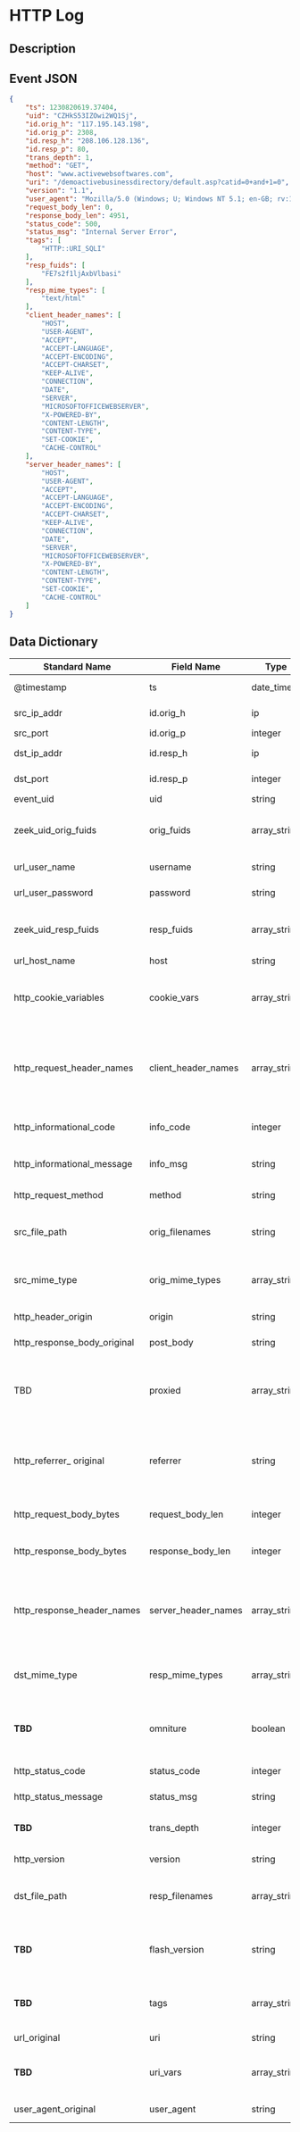 # HTTP Log

## Description

## Event JSON

```json
{
    "ts": 1230820619.37404,
    "uid": "CZHkS53IZOwi2WQ1Sj",
    "id.orig_h": "117.195.143.198",
    "id.orig_p": 2308,
    "id.resp_h": "208.106.128.136",
    "id.resp_p": 80,
    "trans_depth": 1,
    "method": "GET",
    "host": "www.activewebsoftwares.com",
    "uri": "/demoactivebusinessdirectory/default.asp?catid=0+and+1=0",
    "version": "1.1",
    "user_agent": "Mozilla/5.0 (Windows; U; Windows NT 5.1; en-GB; rv:1.9.0.5) Gecko/2008120122 Firefox/3.0.5",
    "request_body_len": 0,
    "response_body_len": 4951,
    "status_code": 500,
    "status_msg": "Internal Server Error",
    "tags": [
        "HTTP::URI_SQLI"
    ],
    "resp_fuids": [
        "FE7s2f1ljAxbVlbasi"
    ],
    "resp_mime_types": [
        "text/html"
    ],
    "client_header_names": [
        "HOST",
        "USER-AGENT",
        "ACCEPT",
        "ACCEPT-LANGUAGE",
        "ACCEPT-ENCODING",
        "ACCEPT-CHARSET",
        "KEEP-ALIVE",
        "CONNECTION",
        "DATE",
        "SERVER",
        "MICROSOFTOFFICEWEBSERVER",
        "X-POWERED-BY",
        "CONTENT-LENGTH",
        "CONTENT-TYPE",
        "SET-COOKIE",
        "CACHE-CONTROL"
    ],
    "server_header_names": [
        "HOST",
        "USER-AGENT",
        "ACCEPT",
        "ACCEPT-LANGUAGE",
        "ACCEPT-ENCODING",
        "ACCEPT-CHARSET",
        "KEEP-ALIVE",
        "CONNECTION",
        "DATE",
        "SERVER",
        "MICROSOFTOFFICEWEBSERVER",
        "X-POWERED-BY",
        "CONTENT-LENGTH",
        "CONTENT-TYPE",
        "SET-COOKIE",
        "CACHE-CONTROL"
    ]
}
```

## Data Dictionary

|	        Standard Name       	|            Field Name             |       	    Type            	|   	    Description          	|	     Sample Value           	|
|	-------------------------------	|	-------------------------------	|	-------------------------------	|	-------------------------------	|	-------------------------------	|
|     @timestamp     |     ts               |     date_time     |        Timestamp of the beginning of the event in epoch format     |     `1230820619`  |
|     src_ip_addr     |     id.orig_h     |     ip     |     The originating/source IP address     |     `117.195.143.198`     |
|     src_port     |     id.orig_p          |     integer     |       The originating/source port        |     `2308`     |
|     dst_ip_addr     |     id.resp_h     |     ip     |     The responding/destination IP address     |     `208.106.128.136`     |
|     dst_port     |     id.resp_p          |     integer     |       The responding/destination port        |     `80`     |
|     event_uid     |     uid     |     string     |     Unique ID for the connection.     |     `CZHkS53IZOwi2WQ1Sj`     |
|     zeek_uid_orig_fuids     |     orig_fuids     |     array_string     |          present if base/protocols/http/entities.bro is loaded An ordered vector of file unique IDs.     |     ``     |
|     url_user_name     |     username     |     string     |     Username if basic-auth is performed for the request     |     `bobsyauncle`     |
|     url_user_password     |     password     |     string     |     Password if basic-auth is performed for the request     |     `bobspassword`     |
|     zeek_uid_resp_fuids     |     resp_fuids     |     array_string     |          present if base/protocols/http/entities.bro is loaded An ordered vector of file unique IDs.     |     `["FE7s2f1ljAxbVlbasi"]`     |
|     url_host_name     |     host     |     string     |     Value of the HOST header     |     `www.activewebsoftwares.com`     |
|     http_cookie_variables     |     cookie_vars     |     array_string     |          present if policy/protocols/http/var-extraction-cookies.bro is loaded Variable names extracted from all cookies." |   `[ "nflx-rgn", "nfvdid", "memclid", "NetflixId" ]`
|     http_request_header_names     |     client_header_names     |     array_string     |          present if policy/protocols/http/header-names.bro is loaded The vector of HTTP header names sent by the client. No header values are included here, just the header names.     |     `["USER-AGENT", "ACCEPT", "ACCEPT-LANGUAGE", "ACCEPT-ENCODING", "ACCEPT-CHARSET", "KEEP-ALIVE", "CONNECTION", "DATE", "SERVER", "MICROSOFTOFFICEWEBSERVER", "X-POWERED-BY", "CONTENT-LENGTH", "CONTENT-TYPE", "SET-COOKIE", "CACHE-CONTROL"]`     |
|     http_informational_code     |     info_code     |     integer     |     Last seen 1xx informational reply code returned by the server.    |   ``   |
|     http_informational_message     |     info_msg     |     string     |     Last seen 1xx informational reply message returned by the server.   |  ``   |
|     http_request_method     |     method     |     string     |     Verb used in the HTTP request (GET, POST, HEAD, etc.).    |   `GET`   |
|     src_file_path     |     orig_filenames     |     string     |          present if base/protocols/http/entities.bro is loaded An ordered vector of filenames from the client.   |   ``  |
|     src_mime_type     |     orig_mime_types     |     array_string     |          present if base/protocols/http/entities.bro is loaded An ordered vector of mime types.    |   `["text/html"]`   |
|     http_header_origin     |     origin     |     string     |     Value of the Origin header from the client     |     ``     |
|     http_response_body_original     |     post_body     |     string     |     Content from the source/client inside the HTTP request body.     |   `{"pkg_utime":"0","conf_utime":"1555582468054"}`    |
|     TBD     |     proxied     |     array_string     |     All of the headers that may indicate if the request was proxied. example: `FORWARDED`;`X-FORWARDED-FOR`;`X-FORWARDED-FROM`;`CLIENT-IP`;`VIA`;`XROXY-CONNECTION`;`PROXY-CONNECTION`    |   ``    |
|     http_referrer_ original     |     referrer     |     string     |     Value of the "referer" header. The comment is deliberately misspelled like the standard declares, but the name used here is “referrer” spelled correctly     |     `http://localcontrol.netflix.com/js/boot.js`     |
|     http_request_body_bytes     |     request_body_len     |     integer     |     Actual uncompressed content size of the data transferred from the client     |     `0`     |
|     http_response_body_bytes     |     response_body_len     |     integer     |     Actual uncompressed content size of the data transferred from the server     |     `4951`     |
|     http_response_header_names     |     server_header_names     |     array_string     |          present if policy/protocols/http/header-names.bro is loaded The vector of HTTP header names sent by the server. No header values are included here, just the header names.   |   ` ["HOST", "USER-AGENT", "ACCEPT", "ACCEPT-LANGUAGE", "ACCEPT-ENCODING", "ACCEPT-CHARSET", "KEEP-ALIVE", "CONNECTION", "DATE", "SERVER", "MICROSOFTOFFICEWEBSERVER", "X-POWERED-BY", "CONTENT-LENGTH", "CONTENT-TYPE", "SET-COOKIE", "CACHE-CONTROL"]`  |
|     dst_mime_type     |     resp_mime_types     |     array_string     |          present if base/protocols/http/entities.bro is loaded An ordered vector of mime types.    |   `["text/plain", "application/pdf" ]`   |
|     **TBD**     |     omniture     |     boolean     |          present if policy/protocols/http/software-browser-plugins.bro is loaded Indicates if the server is an omniture advertising server.   |   ``  |
|     http_status_code     |     status_code     |     integer     |     Status code returned by the server     |     `500`     |
|     http_status_message     |     status_msg     |     string     |     Status message returned by the server     |     `Internal Server Error`     |
|     **TBD**     |     trans_depth     |     integer     |     Represents the pipelined depth into the connection of this request/response transaction     |     `1`     |
|     http_version     |     version     |     string     |     Value of the version portion of the request.   |    `1.2`   |
|     dst_file_path     |     resp_filenames     |     array_string     |          present if base/protocols/http/entities.bro is loaded An ordered vector of filenames from the server.   |   `UserHistorySheetNew.xls`  |
|     **TBD**     |     flash_version     |     string     |          present if policy/protocols/http/software-browser-plugins.bro is loaded The unparsed Flash version, if detected.   |   ``  |
|     **TBD**     |     tags     |     array_string     |     A set of indicators of various attributes discovered and related to a particular request/response pair     |     `["HTTP::URI_SQLI"]`     |
|     url_original     |     uri     |     string     |     URI used in the request     |     `/demoactivebusinessdirectory/default.asp?catid=0+and+1=0`     |
|     **TBD**     |     uri_vars     |     array_string     |          present if policy/protocols/http/var-extraction-uri.bro is loaded Variable names from the URI.   |   ``  |
|     user_agent_original    |     user_agent     |     string     |     Value of the User-Agent header from the client     |     `Mozilla/5.0 (Windows; U; Windows NT 5.1; en-GB; rv:1.9.0.5) Gecko/2008120122 Firefox/3.0.5`     |